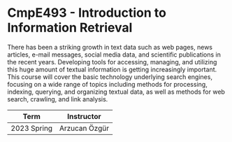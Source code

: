 # CmpE493 - Introduction to Information Retrieval

There has been a striking growth in text data such as web pages, news articles, e-mail
messages, social media data, and scientific publications in the recent years. Developing
tools for accessing, managing, and utilizing this huge amount of textual information is
getting increasingly important. This course will cover the basic technology underlying
search engines, focusing on a wide range of topics including methods for processing,
indexing, querying, and organizing textual data, as well as methods for web search,
crawling, and link analysis.


| Term          | Instructor   |
| ------------- |:-------------:|
| 2023 Spring      | Arzucan Özgür |   



